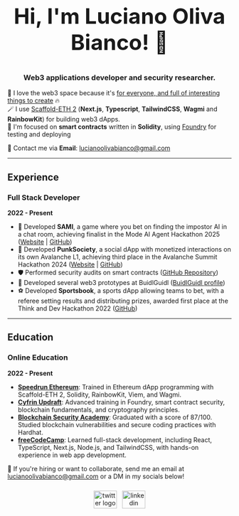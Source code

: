 <div align="center">
  <h2 style="font-size: 48px">Hi, I'm Luciano Oliva Bianco! 👋</h2>
  <h3>Web3 applications developer and security researcher.</h3>
  
</div>
 
💖 I love the web3 space because it's [for everyone, and full of interesting things to create](https://lulox.notion.site/Newbies-Lounge-68ea7c4c5f1a4ec29786be6a76516878) 🔥<br />
🪄 I use [Scaffold-ETH 2](https://scaffoldeth.io/) (**Next.js**, **Typescript**, **TailwindCSS**, **Wagmi** and **RainbowKit**) for building web3 dApps. <br />
🌱 I'm focused on <b>smart contracts</b> written in **Solidity**, using [Foundry](https://book.getfoundry.sh/getting-started/installation) for testing and deploying<br />
  
💌 Contact me via **Email**: [lucianoolivabianco@gmail.com](mailto:lucianoolivabianco@gmail.com)  

---

## Experience

### Full Stack Developer
**2022 - Present**

- 🤖 Developed **SAMI**, a game where you bet on finding the impostor AI in a chat room, achieving finalist in the Mode AI Agent Hackathon 2025 ([Website](https://playsami.fun/) | [GitHub](https://github.com/fabian416/sami))
- 🤘 Developed **PunkSociety**, a social dApp with monetized interactions on its own Avalanche L1, achieving third place in the Avalanche Summit Hackathon 2024 ([Website](https://punksociety.xyz/) | [GitHub](https://github.com/luloxi/PunkSociety))
- 🛡 Performed security audits on smart contracts ([GitHub Repository](https://github.com/luloxi/security-reviews))
- 🏰 Developed several web3 prototypes at BuidlGuidl ([BuidlGuidl profile](https://buidlguidl.com/builders/0xfBD9Ca40386A8C632cf0529bbb16b4BEdB59a0A0))
- ⚽ Developed **Sportsbook**, a sports dApp allowing teams to bet, with a referee setting results and distributing prizes, awarded first place at the Think and Dev Hackathon 2022   ([GitHub](https://github.com/luloxi/Sportsbook))

---

## Education

### Online Education 
**2022 - Present**

- **[Speedrun Ethereum](https://speedrunethereum.com/)**: Trained in Ethereum dApp programming with Scaffold-ETH 2, Solidity, RainbowKit, Viem, and Wagmi.
- **[Cyfrin Updraft](https://www.cyfrin.io/updraft)**: Advanced training in Foundry, smart contract security, blockchain fundamentals, and cryptography principles.
- **[Blockchain Security Academy](https://smartcontractshacking.com/)**: Graduated with a score of 87/100. Studied blockchain vulnerabilities and secure coding practices with Hardhat.
- **[freeCodeCamp](http://freecodecamp.org/)**: Learned full-stack development, including React, TypeScript, Next.js, Node.js, and TailwindCSS, with hands-on experience in web app development.

💼 If you're hiring or want to collaborate, send me an email at lucianoolivabianco@gmail.com or a DM in my socials below!

<div align="center">
  <div style="display: flex; align-items: center; justify-content: center; margin-top: 24px;">
    <a href="https://twitter.com/LuloxEth" target="_blank" style="margin-right: 12px;">
      <img src="https://raw.githubusercontent.com/maurodesouza/profile-readme-generator/master/src/assets/icons/social/twitter/default.svg" width="52" height="40" alt="twitter logo" />
    </a>
    <a href="https://www.linkedin.com/in/lulox/" target="_blank">
      <img src="https://raw.githubusercontent.com/maurodesouza/profile-readme-generator/master/src/assets/icons/social/linkedin/default.svg" width="52" height="40" alt="linkedin logo" />
    </a>
  </div>
</div>
